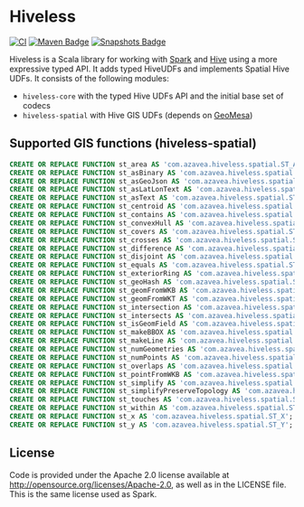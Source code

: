 # Hiveless

[![CI](https://github.com/azavea/hiveless/actions/workflows/ci.yml/badge.svg)](https://github.com/azavea/hiveless/actions/workflows/ci.yml)
[![Maven Badge](https://img.shields.io/maven-central/v/com.azavea/hiveless-core_2.12?color=blue)](https://search.maven.org/search?q=g:com.azavea%20and%20hiveless)
[![Snapshots Badge](https://img.shields.io/nexus/s/https/oss.sonatype.org/com.azavea/hiveless-core_2.12)](https://oss.sonatype.org/content/repositories/snapshots/com/azavea/hiveless-core_2.12/)

Hiveless is a Scala library for working with [Spark](https://spark.apache.org/) and [Hive](https://hive.apache.org/) using a more expressive typed API.
It adds typed HiveUDFs and implements Spatial Hive UDFs. It consists of the following modules:

* `hiveless-core` with the typed Hive UDFs API and the initial base set of codecs
* `hiveless-spatial` with Hive GIS UDFs (depends on [GeoMesa](https://github.com/locationtech/geomesa))

## Supported GIS functions (hiveless-spatial)

```sql
CREATE OR REPLACE FUNCTION st_area AS 'com.azavea.hiveless.spatial.ST_Area';
CREATE OR REPLACE FUNCTION st_asBinary AS 'com.azavea.hiveless.spatial.ST_AsBinary';
CREATE OR REPLACE FUNCTION st_asGeoJson AS 'com.azavea.hiveless.spatial.ST_AsGeoJson';
CREATE OR REPLACE FUNCTION st_asLatLonText AS 'com.azavea.hiveless.spatial.ST_AsLatLonText';
CREATE OR REPLACE FUNCTION st_asText AS 'com.azavea.hiveless.spatial.ST_AsText';
CREATE OR REPLACE FUNCTION st_centroid AS 'com.azavea.hiveless.spatial.ST_Centroid';
CREATE OR REPLACE FUNCTION st_contains AS 'com.azavea.hiveless.spatial.ST_Contains';
CREATE OR REPLACE FUNCTION st_convexHull AS 'com.azavea.hiveless.spatial.ST_ConvexHull';
CREATE OR REPLACE FUNCTION st_covers AS 'com.azavea.hiveless.spatial.ST_Covers';
CREATE OR REPLACE FUNCTION st_crosses AS 'com.azavea.hiveless.spatial.ST_Crosses';
CREATE OR REPLACE FUNCTION st_difference AS 'com.azavea.hiveless.spatial.ST_Difference';
CREATE OR REPLACE FUNCTION st_disjoint AS 'com.azavea.hiveless.spatial.ST_Disjoint';
CREATE OR REPLACE FUNCTION st_equals AS 'com.azavea.hiveless.spatial.ST_Equals';
CREATE OR REPLACE FUNCTION st_exteriorRing AS 'com.azavea.hiveless.spatial.ST_ExteriorRing';
CREATE OR REPLACE FUNCTION st_geoHash AS 'com.azavea.hiveless.spatial.ST_GeoHash';
CREATE OR REPLACE FUNCTION st_geomFromWKB AS 'com.azavea.hiveless.spatial.ST_GeomFromWKB';
CREATE OR REPLACE FUNCTION st_geomFromWKT AS 'com.azavea.hiveless.spatial.ST_GeomFromWKT';
CREATE OR REPLACE FUNCTION st_intersection AS 'com.azavea.hiveless.spatial.ST_Intersection';
CREATE OR REPLACE FUNCTION st_intersects AS 'com.azavea.hiveless.spatial.ST_Intersects';
CREATE OR REPLACE FUNCTION st_isGeomField AS 'com.azavea.hiveless.spatial.ST_IsGeomField';
CREATE OR REPLACE FUNCTION st_makeBBOX AS 'com.azavea.hiveless.spatial.ST_MakeBBOX';
CREATE OR REPLACE FUNCTION st_makeLine AS 'com.azavea.hiveless.spatial.ST_MakeLine';
CREATE OR REPLACE FUNCTION st_numGeometries AS 'com.azavea.hiveless.spatial.ST_NumGeometries';
CREATE OR REPLACE FUNCTION st_numPoints AS 'com.azavea.hiveless.spatial.ST_NumPoints';
CREATE OR REPLACE FUNCTION st_overlaps AS 'com.azavea.hiveless.spatial.ST_Overlaps';
CREATE OR REPLACE FUNCTION st_pointFromWKB AS 'com.azavea.hiveless.spatial.ST_PointFromWKB';
CREATE OR REPLACE FUNCTION st_simplify AS 'com.azavea.hiveless.spatial.ST_Simplify';
CREATE OR REPLACE FUNCTION st_simplifyPreserveTopology AS 'com.azavea.hiveless.spatial.ST_SimplifyPreserveTopology';
CREATE OR REPLACE FUNCTION st_touches AS 'com.azavea.hiveless.spatial.ST_Touches';
CREATE OR REPLACE FUNCTION st_within AS 'com.azavea.hiveless.spatial.ST_Within';
CREATE OR REPLACE FUNCTION st_x AS 'com.azavea.hiveless.spatial.ST_X';
CREATE OR REPLACE FUNCTION st_y AS 'com.azavea.hiveless.spatial.ST_Y';
```

## License
Code is provided under the Apache 2.0 license available at http://opensource.org/licenses/Apache-2.0,
as well as in the LICENSE file. This is the same license used as Spark.
